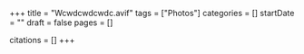 +++
title = "Wcwdcwdcwdc.avif"
tags = ["Photos"]
categories = []
startDate = ""
draft = false
pages = []

citations = []
+++
